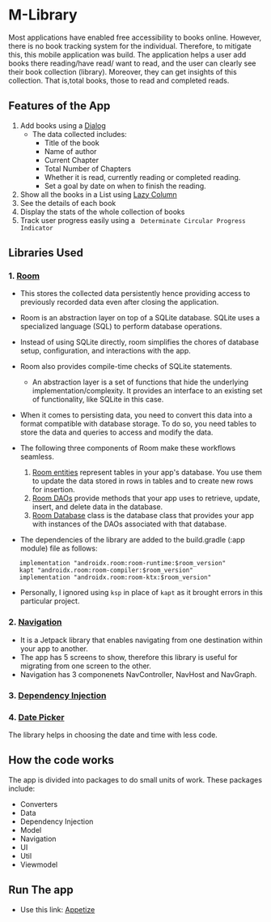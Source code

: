 # M-Library
Most applications have enabled free accessibility to books online. However, there is no book tracking system for the individual.
Therefore, to mitigate this, this mobile application was build. The application helps a user add books there reading/have read/ want to read, and 
the user can clearly see their book collection (library). Moreover, they can get insights of this collection. That is,total books, those to read and completed reads.
## Features of the App
1. Add books using a [Dialog](https://m2.material.io/components/dialogs#full-screen-dialog)
     - The data collected includes:
         - Title of the book
         - Name of author
         - Current Chapter
         - Total Number of Chapters
         - Whether it is read, currently reading or completed reading.
         - Set a goal by date on when to finish the reading.
2. Show all the books in a List using [Lazy Column](https://developer.android.com/jetpack/compose/lists)
3. See the details of each book
4. Display the stats of the whole collection of books
5. Track user progress easily using a ` Determinate Circular Progress Indicator`

## Libraries Used
### 1. [Room](https://developer.android.com/topic/libraries/architecture/room)
- This stores the collected data persistently hence providing access to previously recorded data even after closing the application. 
- Room is an abstraction layer on top of a SQLite database. SQLite uses a specialized language (SQL) to perform database operations. 
- Instead of using SQLite directly, room simplifies the chores of database setup, configuration, and interactions with the app.
- Room also provides compile-time checks of SQLite statements.

    - An abstraction layer is a set of functions that hide the underlying implementation/complexity. It provides an interface to an existing set of functionality, like SQLite in this case. 
 - When it comes to persisting data, you need to convert this data into a format compatible with database storage. To do so, you need tables to store the data and queries to access and modify the data.

- The following three components of Room make these workflows seamless.

  1. [Room entities](https://developer.android.com/training/data-storage/room/defining-data) represent tables in your app's database. You use them to update the data stored in rows in tables and to create new rows for insertion.
  2. [Room DAOs](https://developer.android.com/training/data-storage/room/accessing-data) provide methods that your app uses to retrieve, update, insert, and delete data in the database.
  3. [Room Database](https://developer.android.com/reference/kotlin/androidx/room/Database) class is the database class that provides your app with instances of the DAOs associated with that database.  
 - The dependencies of the library are added to the build.gradle (:app module) file as follows:
 ```
    implementation "androidx.room:room-runtime:$room_version"
    kapt "androidx.room:room-compiler:$room_version"
    implementation "androidx.room:room-ktx:$room_version"
 ```
  - Personally, I ignored using `ksp` in place of `kapt` as it brought errors in this particular project.
  ### 2. [Navigation]( https://developer.android.com/guide/navigation) 
 - It is a Jetpack library that enables navigating from one destination within your app to another.
 - The app has 5 screens to show, therefore this library is useful for migrating from one screen to the other.
 - Navigation has 3 componenets NavController, NavHost and NavGraph.
 ### 3. [Dependency Injection](https://www.google.com/url?client=internal-element-cse&cx=000521750095050289010:zpcpi1ea4s8&q=https://developer.android.com/training/dependency-injection&sa=U&ved=2ahUKEwjS1Jbao-H9AhXZNsAKHWNLB1sQFnoECAIQAg&usg=AOvVaw2oA-oALv95msY1NWbv3zQe)
 ### 4. [Date Picker](https://vanpra.github.io/compose-material-dialogs/DateTimePicker/)
 The library helps in choosing the date and time with less code.
 ## How the code works
 The app is divided into packages to do small units of work. These packages include:
 - Converters
 - Data
 - Dependency Injection
 - Model 
 - Navigation
 - UI
 - Util
 - Viewmodel
 ## Run The app
 - Use this link: [Appetize](https://appetize.io/app/y7fd5hfxkmpujlxkhmsj7zlnu4?device=pixel4&osVersion=11.0&scale=75)
 
 
